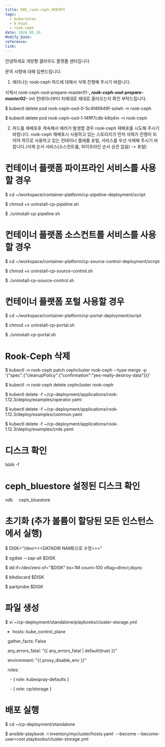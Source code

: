 ```yaml
---
title: K8S_rook-ceph_배포에러
tags:
  - kubernetes
  - K-PaaS
  - rook-ceph
date: 2024_05_10
Modify_Date: 
reference: 
link:
---
```

안녕하세요 개방형 클라우드 플랫폼 센터입니다.

문의 사항에 대해 답변드립니다.

1) 에러나는 rook-ceph 파드에 대해서 삭제 진행해 주시기 바랍니다. 

삭제시 rook-ceph-osd-prepare-master01-*****, rook-ceph-osd-prepare-master02-***** init 컨테이너부터 차례대로 제대로 올라오는지 확인 부탁드립니다.

$ kubectl delete pod rook-ceph-osd-0-5c4f46949f-sslwh -n rook-ceph

$ kubectl delete pod rook-ceph-osd-1-f4fff7cdb-k8q4m -n rook-ceph

2) 파드를 재배포후 계속해서 에러가 발생할 경우 rook-ceph 재배포를 시도해 주시기 바랍니다. rook-ceph 재배포시 사용하고 있는 스토리지가 먼저 삭제가 진행이 되어야 하므로 사용하고 있는 컨테이너 플래폼 포털, 서비스를 우선 삭제해 주시기 바랍니다.(삭제 순서 서비스(소스컨트롤, 파이프라인 순서 상관 없음) -> 포털)

# 컨테이너 플랫폼 파이프라인 서비스를 사용할 경우

$ cd ~/workspace/container-platform/cp-pipeline-deployment/script

$ chmod +x uninstall-cp-pipeline.sh

$ ./uninstall-cp-pipeline.sh

# 컨테이너 플랫폼 소스컨트롤 서비스를 사용할 경우

$ cd ~/workspace/container-platform/cp-source-control-deployment/script

$ chmod +x uninstall-cp-source-control.sh

$ ./uninstall-cp-source-control.sh

# 컨테이너 플랫폼 포털 사용할 경우

$ cd ~/workspace/container-platform/cp-portal-deployment/script

$ chmod +x uninstall-cp-portal.sh

$ ./uninstall-cp-portal.sh

# Rook-Ceph 삭제

$ kubectl -n rook-ceph patch cephcluster rook-ceph --type merge -p '{"spec":{"cleanupPolicy":{"confirmation":"yes-really-destroy-data"}}}'

$ kubectl -n rook-ceph delete cephcluster rook-ceph

$ kubectl delete -f ~/cp-deployment/applications/rook-1.12.3/deploy/examples/operator.yaml

$ kubectl delete -f ~/cp-deployment/applications/rook-1.12.3/deploy/examples/common.yaml

$ kubectl delete -f ~/cp-deployment/applications/rook-1.12.3/deploy/examples/crds.yaml

# 디스크 확인

lsblk -f

# ceph_bluestore 설정된 디스크 확인

vdb     ceph_bluestore

# 초기화 (추가 볼륨이 할당된 모든 인스턴스에서 실행)

$ DISK="/dev/<<<DATADIR NAME으로 수정>>>"

$ sgdisk --zap-all $DISK

$ dd if=/dev/zero of="$DISK" bs=1M count=100 oflag=direct,dsync

$ blkdiscard $DISK

$ partprobe $DISK

# 파일 생성

$ vi ~/cp-deployment/standalone/playbooks/cluster-storage.yml

- hosts: kube_control_plane

  gather_facts: False

  any_errors_fatal: "{{ any_errors_fatal | default(true) }}"

  environment: "{{ proxy_disable_env }}"

  roles:

    - { role: kubespray-defaults }

    - { role: cp/storage }

# 배포 실행

$ cd ~/cp-deployment/standalone

$ ansible-playbook -i inventory/mycluster/hosts.yaml  --become --become-user=root playbooks/cluster-storage.yml